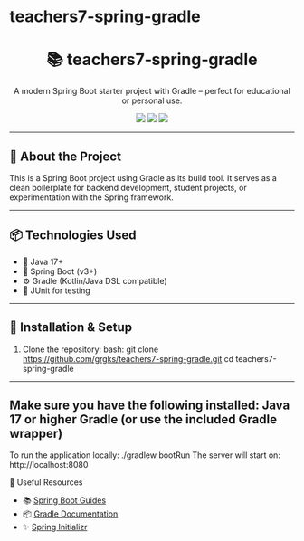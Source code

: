 # teachers7-spring-gradle<h1 align="center">📚 teachers7‑spring‑gradle</h1>
<p align="center">
  A modern Spring Boot starter project with Gradle – perfect for educational or personal use.
</p>

<p align="center">
  <img src="https://img.shields.io/badge/Java-17-blue?style=flat-square" />
  <img src="https://img.shields.io/badge/SpringBoot-3.x-brightgreen?style=flat-square" />
  <img src="https://img.shields.io/badge/Gradle-Build%20Tool-%2302303A?style=flat-square" />
</p>

---

## 🚀 About the Project

This is a Spring Boot project using Gradle as its build tool. It serves as a clean boilerplate for backend development, student projects, or experimentation with the Spring framework.

---

## 📦 Technologies Used

- 🧪 Java 17+
- 🌱 Spring Boot (v3+)
- ⚙️ Gradle (Kotlin/Java DSL compatible)
- 🧪 JUnit for testing

---

## 🔧 Installation & Setup

1. Clone the repository:
   bash:
   git clone https://github.com/grgks/teachers7-spring-gradle.git
   cd teachers7-spring-gradle
---

Make sure you have the following installed:
Java 17 or higher
Gradle (or use the included Gradle wrapper)
---

To run the application locally:  ./gradlew bootRun
The server will start on:        http://localhost:8080

📘 Useful Resources
- 📚 [Spring Boot Guides](https://spring.io/guides)
- 📦 [Gradle Documentation](https://docs.gradle.org)
- ✨ [Spring Initializr](https://start.spring.io)



